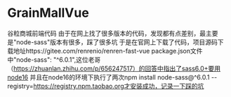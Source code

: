 # GrainMallVue
谷粒商城前端代码
由于在网上找了很多版本的代码，发现都有点差别，最主要是"node-sass"版本有很多，踩了很多坑
于是在官网上下载了代码，项目源码下载地址https://gitee.com/renrenio/renren-fast-vue
package.json文件中"node-sass": "^6.0.1",这位老哥（https://zhuanlan.zhihu.com/p/656247517）的回答中指出了sass6.0+要用node16
并且在node16的环境下执行了两次npm install node-sass@^6.0.1 --registry=https://registry.npm.taobao.org才安装成功，记录一下踩的坑
